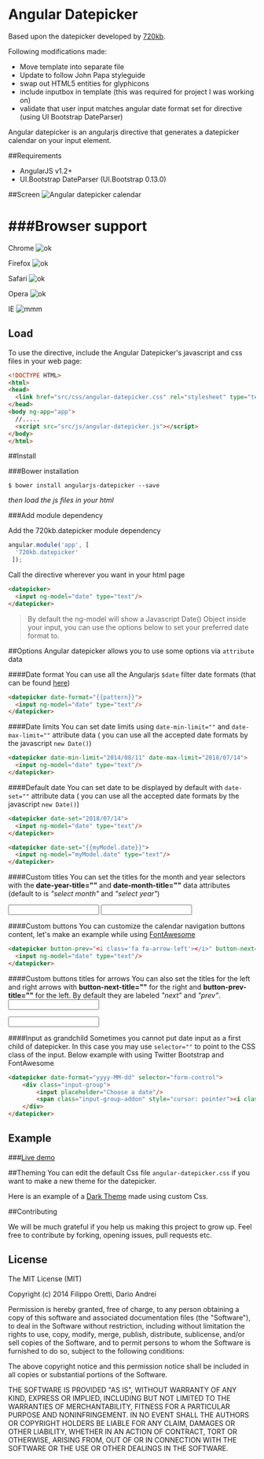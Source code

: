 Angular Datepicker
==================

Based upon the datepicker developed by [720kb](http://720kb.net).

Following modifications made:
* Move template into separate file
* Update to follow John Papa styleguide
* swap out HTML5 entities for glyphicons
* include inputbox in template (this was required for project I was working on)
* validate that user input matches angular date format set for directive (using UI Bootstrap DateParser)
 

Angular datepicker is an angularjs directive that generates a datepicker calendar on your input element.


##Requirements


* AngularJS v1.2+
* UI.Bootstrap DateParser (UI.Bootstrap 0.13.0)

##Screen
![Angular datepicker calendar](http://i.imgur.com/44ut0ET.png)

###Browser support
=======

Chrome ![ok](http://i.imgur.com/CK8qxk1.png)

Firefox ![ok](http://i.imgur.com/CK8qxk1.png)

Safari ![ok](http://i.imgur.com/CK8qxk1.png)

Opera ![ok](http://i.imgur.com/CK8qxk1.png)

IE ![mmm](http://i.imgur.com/iAIwqCL.png)


## Load

To use the directive, include the Angular Datepicker's javascript and css files in your web page:

```html
<!DOCTYPE HTML>
<html>
<head>
  <link href="src/css/angular-datepicker.css" rel="stylesheet" type="text/css" />
</head>
<body ng-app="app">
  //.....
  <script src="src/js/angular-datepicker.js"></script>
</body>
</html>
```

##Install

###Bower installation

```
$ bower install angularjs-datepicker --save
```

_then load the js files in your html_

###Add module dependency

Add the 720kb.datepicker module dependency

```js
angular.module('app', [
  '720kb.datepicker'
 ]);
```


Call the directive wherever you want in your html page

```html
<datepicker>
  <input ng-model="date" type="text"/>
</datepicker>
```
> By default the ng-model will show a Javascript Date() Object inside your input, you can use the options below to set your preferred date format to.

##Options
Angular datepicker allows you to use some options via `attribute` data

####Date format
You can use all the Angularjs `$date` filter date formats (that can be found [here](https://docs.angularjs.org/api/ng/filter/date))

```html
<datepicker date-format="{{pattern}}">
  <input ng-model="date" type="text"/>
</datepicker>
```

####Date limits
You can set date limits using `date-min-limit=""` and `date-max-limit=""` attribute data ( you can use all the accepted date formats by the javascript `new Date()`)

```html
<datepicker date-min-limit="2014/08/11" date-max-limit="2018/07/14">
  <input ng-model="date" type="text"/>
</datepicker>
```

####Default date
You can set date to be displayed by default with `date-set=""` attribute data ( you can use all the accepted date formats by the javascript `new Date()`)

```html
<datepicker date-set="2018/07/14">
  <input ng-model="date" type="text"/>
</datepicker>

<datepicker date-set="{{myModel.date}}">
  <input ng-model="myModel.date" type="text"/>
</datepicker>
```

####Custom titles
You can set the titles for the month and year selectors with the **date-year-title=""** and **date-month-title=""** data attributes (default to is _"select month"_ and _"select year"_)

<datepicker date-month-title="selected year">
    <input ng-model="date"/>
</datepicker>

<datepicker date-year-title="selected title">
    <input ng-model="date"/>
</datepicker>
  
####Custom buttons
You can customize the calendar navigation buttons content, let's make an example while using [FontAwesome](http://fontawesome.io)

```html
<datepicker button-prev="<i class='fa fa-arrow-left'></i>" button-next="<i class='fa fa-arrow-right'></i>">
  <input ng-model="date" type="text"/>
</datepicker>
```
####Custom buttons titles for arrows
You can also set the titles for the left and right arrows with **button-next-title=""** for the right and **button-prev-title=""** for the left. By default they are labeled _"next"_ and _"prev"_.
<datepicker button-prev-title="previous month">
    <input ng-model="date"/>
</datepicker>

<datepicker button-next-title="next month">
    <input ng-model="date" type="text"/>
</datepicker>

####Input as grandchild
Sometimes you cannot put date input as a first child of datepicker. In this case you may use `selector=""` to point to the CSS class of the input. Below example with using Twitter Bootstrap and FontAwesome 

```html
<datepicker date-format="yyyy-MM-dd" selector="form-control">
    <div class="input-group">
        <input placeholder="Choose a date"/>
        <span class="input-group-addon" style="cursor: pointer"><i class="fa fa-lg fa-calendar"></i></span>
    </div>
</datepicker>
```

## Example

###[Live demo](https://720kb.github.io/angular-datepicker)

##Theming
You can edit the default Css file `angular-datepicker.css` if you want to make a new theme for the datepicker.

Here is an example of a [Dark Theme](http://codepen.io/45kb/pen/bjslv) made using custom Css.

##Contributing

We will be much grateful if you help us making this project to grow up.
Feel free to contribute by forking, opening issues, pull requests etc.

## License

The MIT License (MIT)

Copyright (c) 2014 Filippo Oretti, Dario Andrei

Permission is hereby granted, free of charge, to any person obtaining a copy of this software and associated documentation files (the "Software"), to deal in the Software without restriction, including without limitation the rights to use, copy, modify, merge, publish, distribute, sublicense, and/or sell copies of the Software, and to permit persons to whom the Software is furnished to do so, subject to the following conditions:

The above copyright notice and this permission notice shall be included in all copies or substantial portions of the Software.

THE SOFTWARE IS PROVIDED "AS IS", WITHOUT WARRANTY OF ANY KIND, EXPRESS OR IMPLIED, INCLUDING BUT NOT LIMITED TO THE WARRANTIES OF MERCHANTABILITY, FITNESS FOR A PARTICULAR PURPOSE AND NONINFRINGEMENT. IN NO EVENT SHALL THE AUTHORS OR COPYRIGHT HOLDERS BE LIABLE FOR ANY CLAIM, DAMAGES OR OTHER LIABILITY, WHETHER IN AN ACTION OF CONTRACT, TORT OR OTHERWISE, ARISING FROM, OUT OF OR IN CONNECTION WITH THE SOFTWARE OR THE USE OR OTHER DEALINGS IN THE SOFTWARE.
